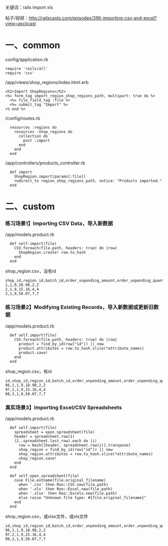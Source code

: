 关键词：rails import xls

帖子/视频：http://railscasts.com/episodes/396-importing-csv-and-excel?view=asciicast



# 一、common

config/application.rb

```
require 'rails/all'
require 'csv'
```

/app/views/shop_regions/index.html.erb

```
<h2>Import ShopRegions</h2>
<%= form_tag import_region_shop_regions_path, multipart: true do %>
  <%= file_field_tag :file %>
  <%= submit_tag "Import" %>
<% end %>
```

/config/routes.rb

```
  resources :regions do
    resources :shop_regions do
      collection do
        post :import
      end
    end
  end
```

/app/controllers/products_controller.rb

```
  def import
    ShopRegion.import(params[:file])
    redirect_to region_shop_regions_path, notice: "Products imported."
  end
```



# 二、custom

### 练习场景1】Importing CSV Data，导入新数据

/app/models.product.rb

```
  def self.import(file)
    CSV.foreach(file.path, headers: true) do |row|
      ShopRegion.create! row.to_hash
    end
  end
```

shop_region.csv，没有id

```
shop_id,region_id,batch_id,order_unpending_amount,order_unpending_quantity,item_unpending_quantity
1,1,9,18.98,2,2
2,1,9,15.16,4,4
3,1,9,50.07,7,7
```



### 练习场景2】Modifying Existing Records，导入新数据或更新旧数据

/app/models.product.rb

```
  def self.import(file)
    CSV.foreach(file.path, headers: true) do |row|
      product = find_by_id(row["id"]) || new
      product.attributes = row.to_hash.slice(*attribute_names)
      product.save!
    end
  end
```

shop_region.csv，有id

```
id,shop_id,region_id,batch_id,order_unpending_amount,order_unpending_quantity,item_unpending_quantity
96,1,1,9,18.98,2,2
97,2,1,9,15.16,4,4
98,3,1,9,50.07,7,7
```



### 真实场景3】Importing Excel/CSV Spreadsheets

/app/models.product.rb

```
  def self.import(file)
    spreadsheet = open_spreadsheet(file)
    header = spreadsheet.row(1)
    (2..spreadsheet.last_row).each do |i|
      row = Hash[[header, spreadsheet.row(i)].transpose]
      shop_region = find_by_id(row["id"]) || new
      shop_region.attributes = row.to_hash.slice(*attribute_names)
      shop_region.save!
    end
  end

  def self.open_spreadsheet(file)
    case File.extname(file.original_filename)
      when '.csv' then Roo::CSV.new(file.path)
      when '.xls' then Roo::Excel.new(file.path)
      when '.xlsx' then Roo::Excelx.new(file.path)
      else raise "Unknown file type: #{file.original_filename}"
    end
  end
```

shop_region.csv，或xlsx文件，或xls文件

```
id,shop_id,region_id,batch_id,order_unpending_amount,order_unpending_quantity,item_unpending_quantity
96,1,1,9,18.98,2,2
97,2,1,9,15.16,4,4
98,3,1,9,50.07,7,7
```